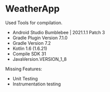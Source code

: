 # WeatherApp

Used Tools for compilation.

  - Android Studio Bumblebee | 2021.1.1 Patch 3
  - Gradle Plugin Version 7.1.0
  - Gradle Version 7.2
  - Kotlin 1.6 (1.6.21)
  - Compile SDK 31
  - JavaVersion.VERSION_1_8

Missing Features:

  - Unit Testing
  - Instrumentation testing
